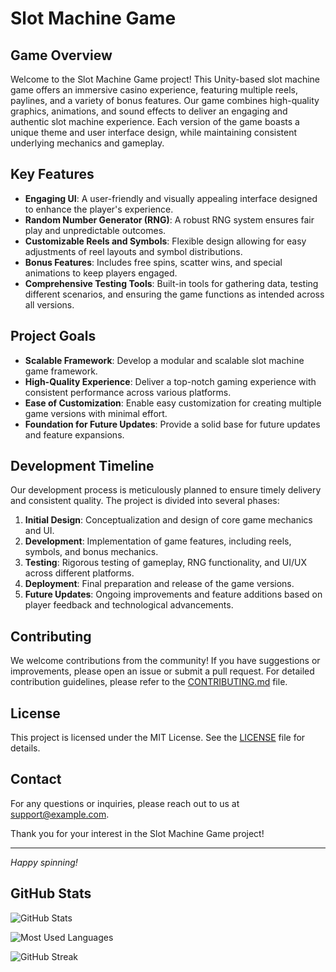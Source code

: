 # Slot Machine Game 

## Game Overview

Welcome to the Slot Machine Game project! This Unity-based slot machine game offers an immersive casino experience, featuring multiple reels, paylines, and a variety of bonus features. Our game combines high-quality graphics, animations, and sound effects to deliver an engaging and authentic slot machine experience. Each version of the game boasts a unique theme and user interface design, while maintaining consistent underlying mechanics and gameplay.

## Key Features

- **Engaging UI**: A user-friendly and visually appealing interface designed to enhance the player's experience.
- **Random Number Generator (RNG)**: A robust RNG system ensures fair play and unpredictable outcomes.
- **Customizable Reels and Symbols**: Flexible design allowing for easy adjustments of reel layouts and symbol distributions.
- **Bonus Features**: Includes free spins, scatter wins, and special animations to keep players engaged.
- **Comprehensive Testing Tools**: Built-in tools for gathering data, testing different scenarios, and ensuring the game functions as intended across all versions.

## Project Goals

- **Scalable Framework**: Develop a modular and scalable slot machine game framework.
- **High-Quality Experience**: Deliver a top-notch gaming experience with consistent performance across various platforms.
- **Ease of Customization**: Enable easy customization for creating multiple game versions with minimal effort.
- **Foundation for Future Updates**: Provide a solid base for future updates and feature expansions.

## Development Timeline

Our development process is meticulously planned to ensure timely delivery and consistent quality. The project is divided into several phases:

1. **Initial Design**: Conceptualization and design of core game mechanics and UI.
2. **Development**: Implementation of game features, including reels, symbols, and bonus mechanics.
3. **Testing**: Rigorous testing of gameplay, RNG functionality, and UI/UX across different platforms.
4. **Deployment**: Final preparation and release of the game versions.
5. **Future Updates**: Ongoing improvements and feature additions based on player feedback and technological advancements.

## Contributing

We welcome contributions from the community! If you have suggestions or improvements, please open an issue or submit a pull request. For detailed contribution guidelines, please refer to the [CONTRIBUTING.md](CONTRIBUTING.md) file.

## License

This project is licensed under the MIT License. See the [LICENSE](LICENSE) file for details.

## Contact

For any questions or inquiries, please reach out to us at [support@example.com](mailto:support@example.com).

Thank you for your interest in the Slot Machine Game project!

---

*Happy spinning!*


## GitHub Stats

![GitHub Stats](https://github-readme-stats.vercel.app/api?username=Kishan-Jais&show_icons=true&theme=tokyonight)

![Most Used Languages](https://github-readme-stats.vercel.app/api/top-langs/?username=Kishan-Jais&layout=compact&theme=tokyonight)

![GitHub Streak](https://streak-stats.demolab.com?user=Kishan-Jais&theme=tokyonight)
